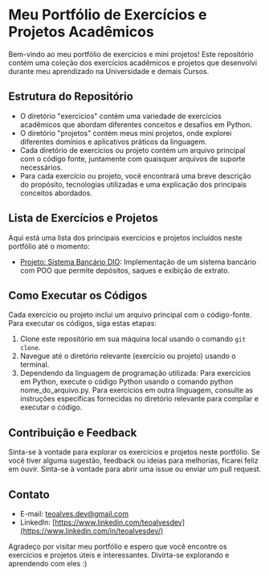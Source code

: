 # Meu Portfólio de Exercícios e Projetos Acadêmicos

Bem-vindo ao meu portfólio de exercícios e mini projetos! Este repositório contém uma coleção dos exercícios acadêmicos e projetos que desenvolvi durante meu aprendizado na Universidade e demais Cursos.

## Estrutura do Repositório

- O diretório "exercicios" contém uma variedade de exercícios acadêmicos que abordam diferentes conceitos e desafios em Python.
- O diretório "projetos" contém meus mini projetos, onde explorei diferentes domínios e aplicativos práticos da linguagem.
- Cada diretório de exercicios ou projeto contém um arquivo principal com o código fonte, juntamente com quaisquer arquivos de suporte necessários.
- Para cada exercício ou projeto, você encontrará uma breve descrição do propósito, tecnologias utilizadas e uma explicação dos principais conceitos abordados.

## Lista de Exercícios e Projetos

Aqui está uma lista dos principais exercícios e projetos incluídos neste portfólio até o momento:

- [Projeto: Sistema Bancário DIO](exercicios/sistema_bancario/banco.py): Implementação de um sistema bancário com POO que permite depósitos, saques e exibição de extrato.

## Como Executar os Códigos

Cada exercício ou projeto inclui um arquivo principal com o código-fonte. Para executar os códigos, siga estas etapas:

1. Clone este repositório em sua máquina local usando o comando `git clone`.
2. Navegue até o diretório relevante (exercício ou projeto) usando o terminal.
3. Dependendo da linguagem de programação utilizada:
  Para exercícios em Python, execute o código Python usando o comando python nome_do_arquivo.py.
  Para exercícios em outra linguagem, consulte as instruções específicas fornecidas no diretório relevante para compilar e executar o código.

## Contribuição e Feedback

Sinta-se à vontade para explorar os exercícios e projetos neste portfólio. Se você tiver alguma sugestão, feedback ou ideias para melhorias, ficarei feliz em ouvir. Sinta-se à vontade para abrir uma issue ou enviar um pull request.

## Contato

- E-mail: teoalves.dev@gmail.com
- LinkedIn: [https://www.linkedin.com/teoalvesdev](https://www.linkedin.com/in/teoalvesdev/)

Agradeço por visitar meu portfólio e espero que você encontre os exercícios e projetos úteis e interessantes. Divirta-se explorando e aprendendo com eles :)
